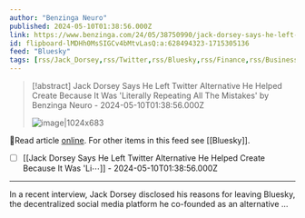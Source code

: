 ```yaml
---
author: "Benzinga Neuro"
published: 2024-05-10T01:38:56.000Z
link: https://www.benzinga.com/24/05/38750990/jack-dorsey-says-he-left-twitter-alternative-he-helped-create-because-it-was-literally-repeating-all
id: flipboard-lMDHh0MsSIGCv4bMtvLasQ:a:628494323-1715305136
feed: "Bluesky"
tags: [rss/Jack_Dorsey,rss/Twitter,rss/Bluesky,rss/Finance,rss/Business]
---
```

> [!abstract] Jack Dorsey Says He Left Twitter Alternative He Helped Create Because It Was 'Literally Repeating All The Mistakes' by Benzinga Neuro - 2024-05-10T01:38:56.000Z
>
> ![image|1024x683](https://ic-cdn.flipboard.com/benzinga.com/9814915d0aa04651004b2e6fad485fdc5658ab7d/_large.jpeg)

🔗Read article [online](https://www.benzinga.com/24/05/38750990/jack-dorsey-says-he-left-twitter-alternative-he-helped-create-because-it-was-literally-repeating-all). For other items in this feed see [[Bluesky]].

- [ ] [[Jack Dorsey Says He Left Twitter Alternative He Helped Create Because It Was 'Li⋯]] - 2024-05-10T01:38:56.000Z
- - -
In a recent interview, Jack Dorsey disclosed his reasons for leaving Bluesky, the decentralized social media platform he co-founded as an alternative …
